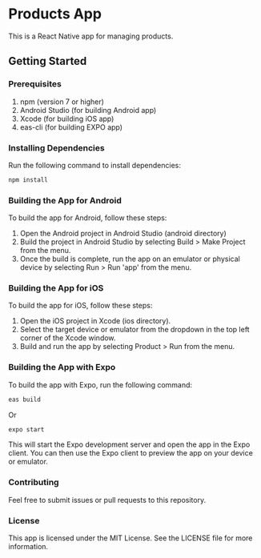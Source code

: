 
# Products App
This is a React Native app for managing products.

## Getting Started
### Prerequisites
1. npm (version 7 or higher)
2. Android Studio (for building Android app)
3. Xcode (for building iOS app)
4. eas-cli (for building EXPO app)

### Installing Dependencies
Run the following command to install dependencies:

```bash
npm install
```

### Building the App for Android
To build the app for Android, follow these steps:

1. Open the Android project in Android Studio (android directory)
2. Build the project in Android Studio by selecting Build > Make Project from the menu.
3. Once the build is complete, run the app on an emulator or physical device by selecting Run > Run 'app' from the menu.

### Building the App for iOS
To build the app for iOS, follow these steps:

1. Open the iOS project in Xcode (ios directory).
2. Select the target device or emulator from the dropdown in the top left corner of the Xcode window.
3. Build and run the app by selecting Product > Run from the menu.


### Building the App with Expo
To build the app with Expo, run the following command:

```bash
eas build
```
Or
```bash
expo start
```
This will start the Expo development server and open the app in the Expo client. You can then use the Expo client to preview the app on your device or emulator.

### Contributing
Feel free to submit issues or pull requests to this repository.

### License
This app is licensed under the MIT License. See the LICENSE file for more information.

